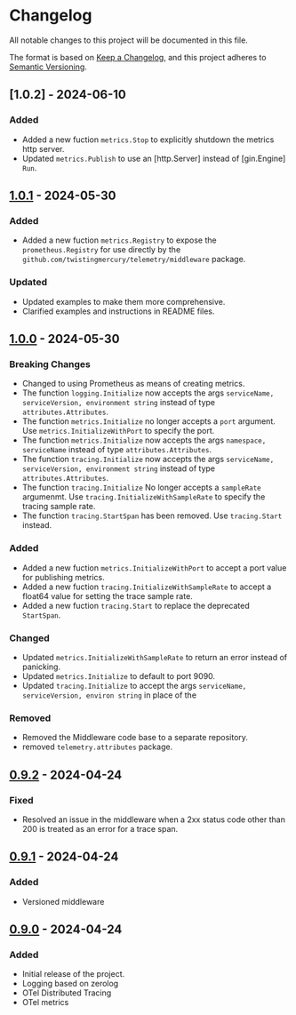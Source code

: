# Changelog

All notable changes to this project will be documented in this file.

The format is based on [Keep a Changelog](https://keepachangelog.com/en/1.0.0/),
and this project adheres to [Semantic Versioning](https://semver.org/spec/v2.0.0.html).

## [1.0.2] - 2024-06-10
### Added
- Added a new fuction `metrics.Stop` to explicitly shutdown the metrics http server.
- Updated `metrics.Publish` to use an [http.Server] instead of [gin.Engine] `Run`.

## [1.0.1] - 2024-05-30
### Added
- Added a new fuction `metrics.Registry` to expose the `prometheus.Registry` for use directly by the `github.com/twistingmercury/telemetry/middleware` package.

### Updated
- Updated examples to make them more comprehensive.
- Clarified examples and instructions in README files.

## [1.0.0] - 2024-05-30

### Breaking Changes
- Changed to using Prometheus as means of creating metrics.
- The function `logging.Initialize` now accepts the args `serviceName, serviceVersion, environment string` instead of type `attributes.Attributes`.
- The function `metrics.Initialize` no longer accepts a `port` argument. Use `metrics.InitializeWithPort` to specify the port.
- The function `metrics.Initialize` now accepts the args `namespace, serviceName` instead of type `attributes.Attributes`.
- The function `tracing.Initialize` now accepts the args `serviceName, serviceVersion, environment string` instead of type `attributes.Attributes`.
- The function `tracing.Initialize` No longer accepts a `sampleRate` argumenmt. Use `tracing.InitializeWithSampleRate` to specify the tracing sample rate.
- The function `tracing.StartSpan` has been removed. Use `tracing.Start` instead.

### Added
- Added a new fuction `metrics.InitializeWithPort` to accept a port value for publishing metrics.
- Added a new fuction `tracing.InitializeWithSampleRate` to accept a float64 value for setting the trace sample rate.
- Added a new fuction `tracing.Start` to replace the deprecated `StartSpan`.

### Changed
- Updated `metrics.InitializeWithSampleRate` to return an error instead of panicking.
- Updated `metrics.Initialize` to default to port 9090.
- Updated `tracing.Initialize` to accept the args `serviceName, serviceVersion, environ string` in place of the 

### Removed
- Removed the Middleware code base to a separate repository.
- removed `telemetry.attributes` package.

## [0.9.2] - 2024-04-24

### Fixed
- Resolved an issue in the middleware when a 2xx status code other than 200 is treated as an error for a trace span.

## [0.9.1] - 2024-04-24

### Added
- Versioned middleware

## [0.9.0] - 2024-04-24

### Added
- Initial release of the project.
- Logging based on zerolog
- OTel Distributed Tracing
- OTel metrics

[1.0.1]: https://github.com/twistingmercury/telemetry/compare/v1.0.0...v1.0.1
[1.0.0]: https://github.com/twistingmercury/telemetry/compare/v0.9.2...v1.0.0
[0.9.2]: https://github.com/twistingmercury/telemetry/compare/v0.9.1...v0.9.2
[0.9.1]: https://github.com/twistingmercury/telemetry/compare/v0.9.0...v0.9.1
[0.9.0]: https://github.com/twistingmercury/telemetry/releases/tag/v0.9.0